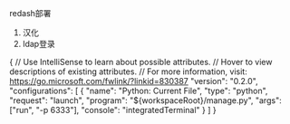 redash部署


1. 汉化
2. ldap登录

{
    // Use IntelliSense to learn about possible attributes.
    // Hover to view descriptions of existing attributes.
    // For more information, visit: https://go.microsoft.com/fwlink/?linkid=830387
    "version": "0.2.0",
    "configurations": [
        {
            "name": "Python: Current File",
            "type": "python",
            "request": "launch",
            "program": "${workspaceRoot}/manage.py",
            "args": ["run", "-p 6333"],
            "console": "integratedTerminal"
        }
    ]
}